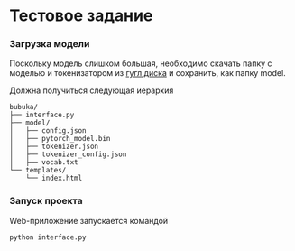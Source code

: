 # Тестовое задание 

### Загрузка модели

Поскольку модель слишком большая, необходимо скачать папку с моделью и токенизатором из [гугл диска](https://drive.google.com/drive/folders/1iC3Drhlkoo_fvF2yXPVPhLxSBjmmWetE?usp=sharing) и сохранить, как папку model.

Должна получиться следующая иерархия
```
bubuka/
├── interface.py
├── model/
│   ├── config.json
│   ├── pytorch_model.bin
│   ├── tokenizer.json
│   ├── tokenizer_config.json
│   ├── vocab.txt
└── templates/
    └── index.html
```

### Запуск проекта

Web-приложение запускается командой 
```bash
python interface.py
```
